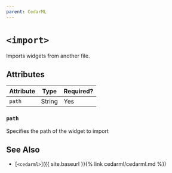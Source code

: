 ```yaml
---
parent: CedarML
---
```

# `<import>`

Imports widgets from another file.

## Attributes

| Attribute | Type    | Required? |
|-----------|---------|-----------|
| `path`    | String  | Yes       |

### `path`
Specifies the path of the widget to import

## See Also
- [`<cedarml>`]({{ site.baseurl }}{% link cedarml/cedarml.md %})
